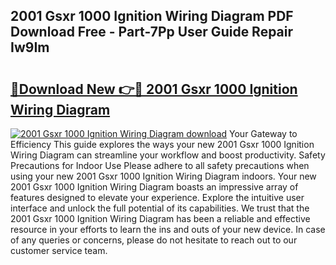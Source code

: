 ## 2001 Gsxr 1000 Ignition Wiring Diagram PDF Download Free - Part-7Pp User Guide Repair Iw9Im

# <h2><a href="http://dftrmgp.blite.top/?on=2001+Gsxr+1000+Ignition+Wiring+Diagram">🔗Download New 👉🔴 2001 Gsxr 1000 Ignition Wiring Diagram</a></h2>

[![2001 Gsxr 1000 Ignition Wiring Diagram download](https://i.imgur.com/lujVjoI.png)](http://dftrmgp.blite.top/?on=2001+Gsxr+1000+Ignition+Wiring+Diagram)
Your Gateway to Efficiency This guide explores the ways your new 2001 Gsxr 1000 Ignition Wiring Diagram can streamline your workflow and boost productivity. Safety Precautions for Indoor Use Please adhere to all safety precautions when using your new 2001 Gsxr 1000 Ignition Wiring Diagram indoors. Your new 2001 Gsxr 1000 Ignition Wiring Diagram boasts an impressive array of features designed to elevate your experience. Explore the intuitive user interface and unlock the full potential of its capabilities. We trust that the 2001 Gsxr 1000 Ignition Wiring Diagram has been a reliable and effective resource in your efforts to learn the ins and outs of your new device. In case of any queries or concerns, please do not hesitate to reach out to our customer service team.
